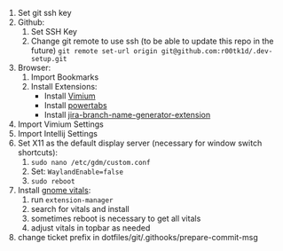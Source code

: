 1. Set git ssh key
2. Github:
    1. Set SSH Key
    2. Change git remote to use ssh (to be able to update this repo in the future)
        `git remote set-url origin git@github.com:r00tk1d/.dev-setup.git`
3. Browser:
    1. Import Bookmarks
    2. Install Extensions:
        - Install [Vimium](https://chromewebstore.google.com/detail/vimium/dbepggeogbaibhgnhhndojpepiihcmeb)
        - Install [powertabs](https://github.com/r00tk1d/power-tabs)
        - Install [jira-branch-name-generator-extension](https://github.com/r00tk1d/jira-branch-name-generator-extension)
4. Import Vimium Settings
5. Import Intellij Settings 
6. Set X11 as the default display server (necessary for window switch shortcuts):
    1. `sudo nano /etc/gdm/custom.conf`
    2. Set: `WaylandEnable=false`
    3. `sudo reboot`
7. Install [gnome vitals](https://github.com/corecoding/Vitals):
    1. run `extension-manager`
    2. search for vitals and install
    3. sometimes reboot is necessary to get all vitals
    4. adjust vitals in topbar as needed
8. change ticket prefix in dotfiles/git/.githooks/prepare-commit-msg